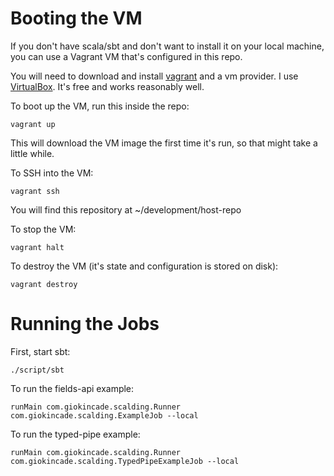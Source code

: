 # Booting the VM
If you don't have scala/sbt and don't want to install it on your local machine, you can use a Vagrant VM that's configured in this repo.  

You will need to download and install [vagrant](https://www.vagrantup.com/downloads.html) and a vm provider.  I  use [VirtualBox](https://www.virtualbox.org/wiki/Downloads). It's free and works reasonably well. 

To boot up the VM, run this inside the repo:
```
vagrant up
```
This will download the VM image the first time it's run, so that might take a little while.

To SSH into the VM:
```
vagrant ssh
```

You will find this repository at ~/development/host-repo

To stop the VM:
```
vagrant halt
```

To destroy the VM (it's state and configuration is stored on disk):
```
vagrant destroy
```

# Running the Jobs
First, start sbt:

```
./script/sbt
```

To run the fields-api example:

```
runMain com.giokincade.scalding.Runner com.giokincade.scalding.ExampleJob --local
```

To run the typed-pipe example:

```
runMain com.giokincade.scalding.Runner com.giokincade.scalding.TypedPipeExampleJob --local
```
